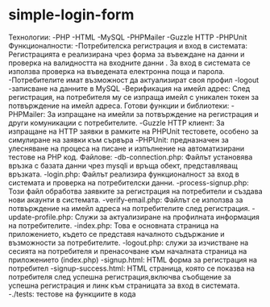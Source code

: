 # simple-login-form
Технологии:
  -PHP
  -HTML
  -MySQL
  -PHPMailer
  -Guzzle HTTP
  -PHPUnit
Функционалности:
 -Потребителска регистрация и вход в системата: Регистрацията е реализирана чрез форма за въвеждане на данни и проверка на валидността на входните данни . За вход в системата се използва проверка на въведената   електронна поща и парола.
 -Потребителите имат възможност да актуализират своя профил
 -logout
 -записване на данните в MySQL
 -Верификация на имейл адрес: След регистрация, на потребителя му се изпраща имейл с уникален токен за потвърждение на имейл адреса.
Готови функции и библиотеки:
  -PHPMailer: За изпращане на имейли за потвърждение на регистрация и други комуникации с потребителите.
  -Guzzle HTTP клиент: За изпращане на HTTP заявки в рамките на PHPUnit тестовете, особено за симулиране на заявки към сървъра
  -PHPUnit: предназначен за улесняване на процеса на писане и изпълнение на автоматизирани тестове на PHP код.
Файлове:
  -db-connection.php: Файлът установява връзка с базата данни чрез mysqli и връща обект, представляващ връзката.
  -login.php: Файлът реализира функционалност за вход в системата и проверка на потребителски данни.
  -process-signup.php: Този файл обработва заявките за регистрация на потребители и създава нови акаунти в системата.
  -verify-email.php: Файлът се използва за потвърждение на имейл адреса на потребителите след регистрация.
  -update-profile.php: Служи за актуализиране на профилната информация на потребителите.
  -index.php: Това е основната страница на приложението, където се представя началното съдържание и възможности за потребителите.
  -logout.php: служи за изчистване на сесията на потребителя и пренасочване към началната страница на приложението (index.php)
  -signup.html: HTML форма за регистрация на потребител 
  -signup-success.html:  HTML страница, която се показва на потребителя след успешна регистрация,включва съобщение за успешна регистрация и линк към страницата за вход в системата.
  -./tests: тестове на функциите в кода
